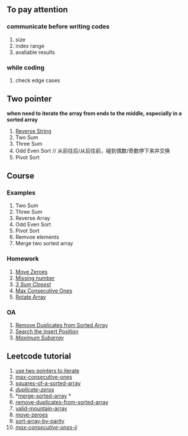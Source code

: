 ## To pay attention 
### communicate before writing codes
1. size
2. index range
3. avaliable results

### while coding
1. check edge cases

## Two pointer
**when need to iterate the array from ends to the middle, especially in a sorted array**
1. [Reverse String](https://leetcode.com/problems/reverse-string/ )
2. Two Sum
3. Three Sum
4. Odd Even Sort // 从前往后/从后往前，碰到偶数/奇数停下来并交换
5. Pivot Sort

## Course
### Examples
1. Two Sum
2. Three Sum
3. Reverse Array
4. Odd Even Sort
5. Pivot Sort
6. Remvoe elements
7. Merge two sorted array

### Homework
1. [Move Zeroes](https://leetcode.com/problems/move-zeroes/)
2. [Missing number](https://leetcode.com/problems/missing-number/)
3. *[3 Sum Closest](https://leetcode.com/problems/3sum-closest/)*
4. [Max Consecutive Ones](https://leetcode.com/problems/max-consecutive-ones/)
5. [Rotate Array](https://leetcode.com/problems/rotate-array/)

### OA
1. [Remove Duplicates from Sorted Array](https://leetcode.com/problems/remove-duplicates-from-sorted-array/)
2. [Search the Insert Position](https://leetcode.com/problems/search-insert-position/)
3. *[Maximum Subarray](https://leetcode.com/problems/maximum-subarray/)*

## Leetcode tutorial
1. [use two pointers to iterate](https://leetcode.com/problems/remove-element/ )
2. [max-consecutive-ones](https://leetcode.com/problems/max-consecutive-ones/ )
3. [squares-of-a-sorted-array](https://leetcode.com/problems/squares-of-a-sorted-array/ )
4. *[duplicate-zeros](https://leetcode.com/problems/duplicate-zeros/ )*
5. *[merge-sorted-array](https://leetcode.com/problems/merge-sorted-array/) *
6. [remove-duplicates-from-sorted-array](https://leetcode.com/problems/remove-duplicates-from-sorted-array/)
7. [valid-mountain-array](https://leetcode.com/problems/valid-mountain-array/ )
8. [move-zeroes](https://leetcode.com/problems/move-zeroes/) 
9. [sort-array-by-parity](https://leetcode.com/problems/sort-array-by-parity/)
10. *[max-consecutive-ones-ii](https://leetcode.com/problems/max-consecutive-ones-ii/ )*

